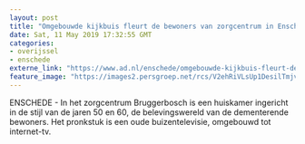 ```yaml
---
layout: post
title: "Omgebouwde kijkbuis fleurt de bewoners van zorgcentrum in Enschede op"
date: Sat, 11 May 2019 17:32:55 GMT
categories: 
- overijssel 
- enschede 
externe_link: "https://www.ad.nl/enschede/omgebouwde-kijkbuis-fleurt-de-bewoners-van-zorgcentrum-in-enschede-op~a1dec2d2/"
feature_image: "https://images2.persgroep.net/rcs/V2ehRiVLsUp1DesilTmjvt-Jpho/diocontent/147589925/_fitwidth/400/?appId=21791a8992982cd8da851550a453bd7f&quality=0.7"
---
```


ENSCHEDE - In het zorgcentrum Bruggerbosch is een huiskamer ingericht in de stijl van de jaren 50 en 60, de belevingswereld van de dementerende bewoners. Het pronkstuk is een oude buizentelevisie, omgebouwd tot internet-tv.
